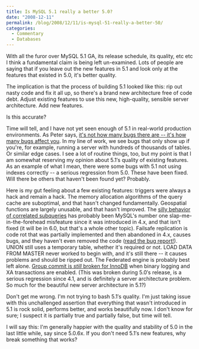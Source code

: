 ```yaml
---
title: Is MySQL 5.1 really a better 5.0?
date: "2008-12-11"
permalink: /blog/2008/12/11/is-mysql-51-really-a-better-50/
categories:
  - Commentary
  - Databases
---
```

With all the furor over MySQL 5.1 GA, its release schedule, its quality, etc etc I think a fundamental claim is being left un-examined. Lots of people are saying that if you leave out the new features in 5.1 and look only at the features that existed in 5.0, it's better quality.

The implication is that the process of building 5.1 looked like this: rip out nasty code and fix it all up, so there's a brand new architecture free of code debt. Adjust existing features to use this new, high-quality, sensible server architecture. Add new features.

Is this accurate?

Time will tell, and I have not yet seen enough of 5.1 in real-world production environments. As Peter says, [it's not how many bugs there are -- it's how many bugs affect you][1]. In my line of work, we see bugs that only show up if you're, for example, running a server with hundreds of thousands of tables. Or similar edge cases. I see a lot of routine things, too, but my point is that I am somewhat reserving my opinion about 5.1&#8242;s quality of existing features. As an example of what I mean, there were some bugs with 5.1 not using indexes correctly -- a serious regression from 5.0. These have been fixed. Will there be others that haven't been found yet? Probably.

Here is my gut feeling about a few existing features: triggers were always a hack and remain a hack. The memory allocation algorithms of the query cache are suboptimal, and that hasn't changed fundamentally. Geospatial functions are largely unusable, and that hasn't improved. The [silly behavior of correlated subqueries][2] has probably been MySQL's number one slap-me-in-the-forehead misfeature since it was introduced in 4.x, and that isn't fixed (it will be in 6.0, but that's a whole other topic). Failsafe replication is code rot that was partially implemented and then abandoned in 4.x, causes bugs, and they haven't even removed the code ([read the bug report!][3]). UNION still uses a temporary table, whether it's required or not. LOAD DATA FROM MASTER never worked to begin with, and it's still there -- it causes problems and should be ripped out. The Federated engine is probably best left alone. [Group commit is *still* broken for InnoDB][4] when binary logging and XA transactions are enabled. (This was broken during 5.0&#8242;s release, is a serious regression since 4.1, and is definitely a server architecture problem. So much for the beautiful new server architecture in 5.1?)

Don't get me wrong. I'm not trying to bash 5.1&#8242;s quality. I'm just taking issue with this unchallenged assertion that everything that wasn't introduced in 5.1 is rock solid, performs better, and works beautifully now. I don't know for sure; I suspect it is partially true and partially false, but time will tell.

I will say this: I'm generally happier with the quality and stability of 5.0 in the last little while, say since 5.0.6x. If you don't need 5.1&#8242;s new features, why break something that works?

 [1]: http://www.mysqlperformanceblog.com/2008/12/10/mysql-51-went-to-ga-was-it-a-good-move/
 [2]: http://bugs.mysql.com/bug.php?id=32665
 [3]: http://bugs.mysql.com/bug.php?id=11923
 [4]: http://bugs.mysql.com/bug.php?id=13669
